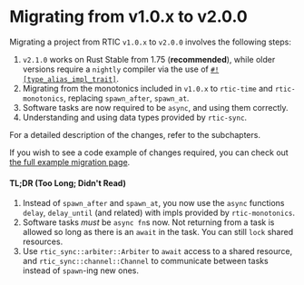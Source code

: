 # Migrating from v1.0.x to v2.0.0

Migrating a project from RTIC `v1.0.x` to `v2.0.0` involves the following steps:

1. `v2.1.0` works on Rust Stable from 1.75 (**recommended**), while older versions require a `nightly` compiler via the use of [`#![type_alias_impl_trait]`](https://github.com/rust-lang/rust/issues/63063).
2. Migrating from the monotonics included in `v1.0.x` to `rtic-time` and `rtic-monotonics`, replacing `spawn_after`, `spawn_at`.
3. Software tasks are now required to be `async`, and using them correctly.
4. Understanding and using data types provided by `rtic-sync`.

For a detailed description of the changes, refer to the subchapters.

If you wish to see a code example of changes required, you can check out [the full example migration page](./migration_v1_v2/complete_example.md).

#### TL;DR (Too Long; Didn't Read)

1. Instead of `spawn_after` and `spawn_at`, you now use the `async` functions `delay`, `delay_until` (and related) with impls provided by `rtic-monotonics`.
2. Software tasks _must_ be `async fn`s now. Not returning from a task is allowed so long as there is an `await` in the task. You can still `lock` shared resources.
3. Use `rtic_sync::arbiter::Arbiter` to `await` access to a shared resource, and `rtic_sync::channel::Channel` to communicate between tasks instead of `spawn`-ing new ones.
